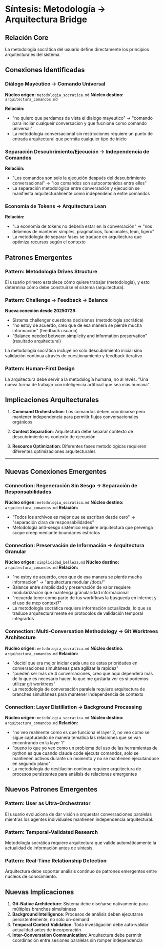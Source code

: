 # Síntesis: Metodología → Arquitectura Bridge

## Relación Core
La metodología socrática del usuario define directamente los principios arquitecturales del sistema.

## Conexiones Identificadas

### Diálogo Mayéutico → Comando Universal
**Núcleo origen:** `metodologia_socratica.md`
**Núcleo destino:** `arquitectura_comandos.md`

**Relación:** 
- "no quiero que perdamos de vista el dialogo mayeutico" → "comando para inciiar cualqueir conversacion y que fucnione como comando universal"
- La metodología conversacional sin restricciones requiere un punto de entrada arquitectural que permita cualquier tipo de inicio

### Separación Descubrimiento/Ejecución → Independencia de Comandos
**Relación:**
- "Los comandos son solo la ejecución después del descubrimiento conversacional" → "los comandos son autocontenidos entre ellos"
- La separación metodológica entre conversación y ejecución se manifiesta arquitecturalmente como independencia entre comandos

### Economía de Tokens → Arquitectura Lean
**Relación:**
- "La economía de tokens no debería estar en la conversación" → "nos debemos de mantener simples, pragmaticos, funcionales, lean, ligero"
- La metodología de separar fases se traduce en arquitectura que optimiza recursos según el contexto

## Patrones Emergentes

### Pattern: Metodología Drives Structure
El usuario primero establece cómo quiere trabajar (metodología), y esto determina cómo debe construirse el sistema (arquitectura).

### Pattern: Challenge → Feedback → Balance
**Nueva conexión desde 20250729:**
- Sistema challenger cuestiona decisiones (metodología socrática)
- "no estoy de acuerdo, creo que de esa manera se pierde mucha informacion" (feedback usuario)
- "Balance needed between simplicity and information preservation" (resultado arquitectural)

La metodología socrática incluye no solo descubrimiento inicial sino validación continua através de cuestionamiento y feedback iterativo.

### Pattern: Human-First Design
La arquitectura debe servir a la metodología humana, no al revés. "Una nueva forma de trabajar con inteligencia artificial que sea más humana"

## Implicaciones Arquitecturales

1. **Command Orchestration**: Los comandos deben coordinarse pero mantener independencia para permitir flujos conversacionales orgánicos

2. **Context Separation**: Arquitectura debe separar contexto de descubrimiento vs contexto de ejecución

3. **Resource Optimization**: Diferentes fases metodológicas requieren diferentes optimizaciones arquitecturales

---

## Nuevas Conexiones Emergentes

### Connection: Regeneración Sin Sesgo → Separación de Responsabilidades  
**Núcleo origen:** `metodologia_socratica.md`
**Núcleo destino:** `arquitectura_comandos.md`
**Relación:**
- "Todos los archivos es mejor que se escriban desde cero" → "separación clara de responsabilidades"
- Metodología anti-sesgo sistémico requiere arquitectura que prevenga scope creep mediante boundaries estrictos

### Connection: Preservación de Información → Arquitectura Granular
**Núcleo origen:** `simplicidad_belleza.md` 
**Núcleo destino:** `arquitectura_comandos.md`
**Relación:**
- "no estoy de acuerdo, creo que de esa manera se pierde mucha informacion" → "arquitectura modular /docs/"
- Balance entre simplicidad y preservación de valor requiere modularización que mantenga granularidad informacional 
- "recuerda tener como parte de tus workflows la búsqueda en internet y el uso de mcp context7"
- La metodología socrática requiere información actualizada, lo que se traduce arquitecturalmente en protocolos de validación temporal integrados

### Connection: Multi-Conversation Methodology → Git Worktrees Architecture  
**Núcleo origen:** `metodologia_socratica.md`
**Núcleo destino:** `arquitectura_comandos.md`
**Relación:**
- "decidí que era mejor iniciar cada una de estas prioridades en conversaciones simultáneas para agilizar la rapidez"
- "pueden ser más de 4 conversaciones, creo que aquí dependerá más de lo que es necesario hacer. lo que me gustaría ver es si podemos utilizar git worktrees"
- La metodología de conversación paralela requiere arquitectura de branches simultáneas para mantener independencia de contexto

### Connection: Layer Distillation → Background Processing
**Núcleo origen:** `metodologia_socratica.md` 
**Núcleo destino:** `arquitectura_comandos.md`
**Relación:**
- "no veo realmente como es que funciona el layer 2, no veo como se sigue capturando de manera tematica las relaciones que se van encontrando en la layer 1"
- "bueno lo que yo veo como un problema del uso de las herramientas de python es que cuando claude code ejecuta comandos, solo se mantienen activos durante un momento y no se mantienen ejecutandose en segundo plano"
- La metodología de destilación continua requiere arquitectura de procesos persistentes para análisis de relaciones emergentes

## Nuevos Patrones Emergentes

### Pattern: User as Ultra-Orchestrator
El usuario evoluciona de dar visión a orquestar conversaciones paralelas mientras los agentes individuales mantienen independencia arquitectural.

### Pattern: Temporal-Validated Research
Metodología socrática requiere arquitectura que valide automáticamente la actualidad de información antes de síntesis.

### Pattern: Real-Time Relationship Detection
Arquitectura debe soportar análisis continuo de patrones emergentes entre núcleos de conocimiento.

## Nuevas Implicaciones

1. **Git-Native Architecture**: Sistema debe diseñarse nativamente para múltiples branches simultáneas
2. **Background Intelligence**: Procesos de análisis deben ejecutarse persistentemente, no solo on-demand  
3. **Temporal Context Validation**: Toda investigación debe auto-validar actualidad antes de incorporación
4. **Inter-Conversation Communication**: Arquitectura debe permitir coordinación entre sesiones paralelas sin romper independencia